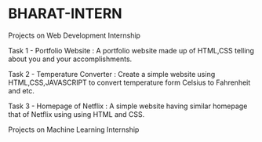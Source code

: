 # BHARAT-INTERN
Projects on Web Development Internship

Task 1 - Portfolio Website : A portfolio website made up of HTML,CSS telling about you and your accomplishments.

Task 2 - Temperature Converter : Create a simple website using HTML,CSS,JAVASCRIPT to convert temperature form Celsius to Fahrenheit and etc.

Task 3 -  Homepage of Netflix : A simple website having similar homepage that of Netflix using using HTML and CSS.


Projects on Machine Learning Internship
